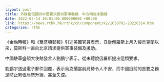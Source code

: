 ```yaml
---
layout: post
title: 外媒指俄國向中國要求提供軍事裝備　中方稱從未聽說
date: 2022-03-14 10:01:06.000000000 +08:00
link: https://news.rthk.hk/rthk/ch/component/k2/1638781-20220314.htm
categories: rthk
---
```


《金融時報》和《華盛頓郵報》引述美國官員表示，自從俄羅斯上月入侵烏克蘭以來，莫斯科一直向北京請求提供軍事裝備及援助。

中國駐華盛頓大使館發言人劉鵬宇表示，從未聽說俄羅斯提出這類要求。

劉鵬宇透過電子郵件回覆，表示烏克蘭當前局勢令人不安，而中國目前的首要之務是防止緊張局勢升級、甚至失控。
